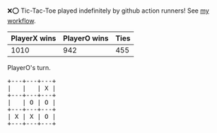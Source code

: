 :x::o: Tic-Tac-Toe played indefinitely by github action runners! See [my workflow](.github/workflows/play.yaml).

|PlayerX wins|PlayerO wins|Ties|
|-|-|-|
|1010|942|455|

PlayerO's turn.

<pre>
+---+---+---+
|   |   | X |
+---+---+---+
|   | O | O |
+---+---+---+
| X | X | O |
+---+---+---+
</pre>